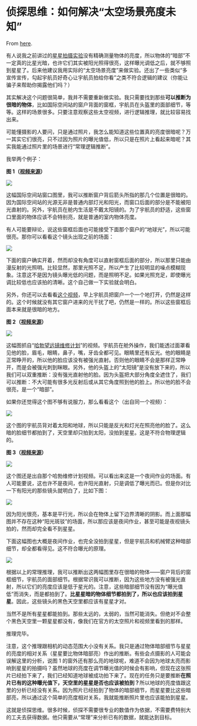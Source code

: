 # 侦探思维：如何解决“太空场景亮度未知”

From [here](https://yinwang1.substack.com/p/6e3).

<span>有人说我之前讲过的</span>[星星拍摄实验](https://yinwang1.substack.com/p/f94)<span>没有精确测量物体的亮度，所以物体的“暗部”不一定真的比星光暗，也许它们其实被阳光照得很亮，这样曝光调低之后，就不够照到星星了。后来他建议我用实际的“太空场景亮度”来做实验。还出了一些类似“多宣传宣传，勾起宇航员好奇心让宇航员拍给你看”之类不符合逻辑的建议（你能让骗子来帮助你揭露他们吗？）</span>

<span>其实解决这个问题很简单，我并不需要重新做实验。我只需要找到那些</span>**可以推断为很暗的物体**<span>，比如国际空间站的窗户背面的窗框，宇航员在头盔里的面部细节，等等。这样的场景很多。只要注意观察这些太空视频，进行逻辑推理，就比较容易找出来。</span>

可能懂摄影的人要问，只是通过照片，我怎么能知道这些位置真的亮度很暗呢？万一其实它们很亮，只不过因为照片的曝光值低，所以只是在照片上看起来暗呢？其实我能通过照片里的场景进行“常理逻辑推断”。

我举两个例子：

**<span>图 1（</span>[视频来源](https://youtu.be/SGP6Y0Pnhe4)<span>）</span>**

![](https://substackcdn.com/image/fetch/w_1456,c_limit,f_auto,q_auto:good,fl_progressive:steep/https%3A%2F%2Fsubstack-post-media.s3.amazonaws.com%2Fpublic%2Fimages%2F56e10641-877d-48b3-949c-d6d0981b7e02_1642x1155.jpeg)

这幅国际空间站窗口图里，我可以推断窗户背后箭头所指的那几个位置是很暗的。因为国际空间站的光源无非是普通内部灯光和阳光，而窗口后面的部分是不能被阳光直射的。另外，宇航员在舱内生活是不戴太阳镜的。为了宇航员的舒适，这些窗口里面的物体应该不会特别亮，就是普通的室内物体亮度。

有人可能要辩论，说这些窗框后面也可能接受下面那个窗户的“地球光”，所以可能很亮。那你可以看看这个镜头出现之前的场面：

![](https://substackcdn.com/image/fetch/w_1456,c_limit,f_auto,q_auto:good,fl_progressive:steep/https%3A%2F%2Fsubstack-post-media.s3.amazonaws.com%2Fpublic%2Fimages%2Fbe7f7c4a-0acd-4c8b-af52-5f6fb31a5bd8_1280x894.jpeg)

下面的窗户确实开着，然而却没有角度可以直射窗框后面的部分，所以那里只能由漫反射的光照明。比较显然，那里光照不足，所以产生了比较明显的噪点模糊现象。注意这不是因为镜头曝光低的问题，而是照明不足。如果光照充足，即使曝光调比较低也应该拍的清晰。这个自己做一下实验就会明白。

<span>另外，你还可以去看看</span>[这个视频](https://youtu.be/7J7Fifzf8ao)<span>，早上宇航员把窗户一个一个地打开，仍然是这样的。这个时候就没有其它窗户进来的光干扰了吧，仍然是一样的。所以这些窗框后面本来就是很暗的地方。</span>

**<span>图 2（</span>[视频来源](https://youtu.be/j4r4rS5aafo)<span>）</span>**

![](https://substackcdn.com/image/fetch/w_1456,c_limit,f_auto,q_auto:good,fl_progressive:steep/https%3A%2F%2Fsubstack-post-media.s3.amazonaws.com%2Fpublic%2Fimages%2F5e92b474-28fc-493f-bb9a-eca7394809a1_2388x1668.png)

<span>这幅图抓自“</span>[哈勃望远镜维修计划](https://youtu.be/j4r4rS5aafo)<span>”的视频。宇航员在舱外操作，我们能透过面罩看见他的脸，眉毛，眼睛，鼻子，嘴，牙齿全都可见。眼睛里还有反光。他的眼睛是正常睁开的，所以他的脸应该没有被强光直射。否则他的眼睛不会是那样正常睁开，而是会被强光刺到眯眼。另外，他的头盔上的“太阳镜”是没有放下来的，所以我们可以双重推断：没有强光直射他的脸。因为头盔把大部分角度全遮住了，我们可以推断：不大可能有很多光反射后或从其它角度照到他的脸上。所以他的脸不会很亮，是一个“暗部”。</span>

如果你还觉得这个图不够有说服力，那么看看这个（出自同一个视频）：

![](https://substackcdn.com/image/fetch/w_1456,c_limit,f_auto,q_auto:good,fl_progressive:steep/https%3A%2F%2Fsubstack-post-media.s3.amazonaws.com%2Fpublic%2Fimages%2F83cf9cf8-3d16-4103-aa22-ab904a635915_2388x1668.png)

这个图的宇航员背对着太阳和地球，所以只能是反光和灯光在照亮他的脸了。这么暗的脸细节都拍到了，天空里却只拍到太阳，没拍到星星。这是不符合物理逻辑的。

**<span>图 3（</span>[视频来源](https://youtu.be/j4r4rS5aafo)<span>）</span>**

![](https://substackcdn.com/image/fetch/w_1456,c_limit,f_auto,q_auto:good,fl_progressive:steep/https%3A%2F%2Fsubstack-post-media.s3.amazonaws.com%2Fpublic%2Fimages%2Fd850eebc-9189-4bce-aa89-c8479c7bf20d_1280x894.jpeg)

这个图还是出自那个哈勃维修计划视频。可以看出来这是一个夜间作业的场面。有人可能要说，这也许不是夜间，也许阳光直射，只是调低了曝光而已。但是你对比一下有阳光的那些镜头就明白了，比如下图：

![](https://substackcdn.com/image/fetch/w_1456,c_limit,f_auto,q_auto:good,fl_progressive:steep/https%3A%2F%2Fsubstack-post-media.s3.amazonaws.com%2Fpublic%2Fimages%2F7f7d050e-1113-4b35-a980-6a0fa01666bd_2388x1668.png)

因为阳光很亮，基本是平行光，所以会在物体上留下边界清晰的阴影。而上面那幅图并不存在这种“阳光斑驳”的场面，所以那应该是夜间作业，甚至可能是夜视镜头拍的，然而却完全看不到星星。

下面这幅图也大概是夜间作业，也完全没拍到星星，但是宇航员和机械臂这种暗部细节，却全都看得见。这不符合曝光的原理。

![](https://substackcdn.com/image/fetch/w_1456,c_limit,f_auto,q_auto:good,fl_progressive:steep/https%3A%2F%2Fsubstack-post-media.s3.amazonaws.com%2Fpublic%2Fimages%2F7906a717-fbfc-4b70-9449-d8b3b8db1aa7_1280x894.jpeg)

<span>根据以上的常理推理，我可以推断出这两幅图里存在很暗的物体——窗户背后的窗框细节，宇航员的面部细节。根据常识我可以推断，因为这些地方没有被强光直射，所以它们的亮度应该是低于星光的。注意，这些暗部细节没有因为“曝光值低”而消失，而是都拍到了。</span>**比星星暗的物体细节都拍到了，所以也应该拍到星星**<span>。因此，这些镜头的黑色天空里都应该有星星才对。</span>

当然不是所有星星都能拍到。那些太远的，太弱的，当然可能消失。但绝对不会整个黑色天空里一颗星星都没有，像我们在官方的太空照片和视频里看到的那样。

推理完毕。

<span>注意，这个推理跟相机的动态范围大小没有关系。我只是通过物体暗部细节与星星的亮度的相对关系（星星要比物体暗部亮）作出的推断。有些会点摄影的人可能会误解这里的分析，说图 1 的窗外还有那么亮的地球呢，难道不会因为地球太亮而影响到星星的拍摄吗？虽然地球的亮度在调节曝光值的时候会有影响，但现在这张照片已经拍下来了，我们已经知道地球被成功拍下来了。现在的任务只是要推断</span>**在照片已有的这种曝光值下，天空里的星星是否也应该被拍到？**<span>所以地球的亮度值跟这里的分析已经没有关系。因为照片已经拍到了物体的暗部细节，而星星要比这些暗部亮，所以通过这个简单的亮度相对关系，我就能推断照片里也应该能拍到星星。</span>

这就是侦探思维。很多时候，侦探不需要很专业的数值作为依据，不需要费特别大的工夫去获得数据。他只需要从“常理”来分析已有的数据，就能达到目标。

